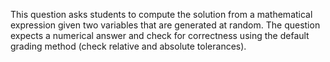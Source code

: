 This question asks students to compute the solution from a mathematical expression given two variables that are generated at random. The question expects a numerical answer and check for correctness using the default grading method (check relative and absolute tolerances).
